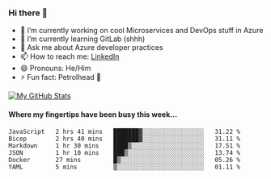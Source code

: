 ### Hi there 👋

- 🔭 I’m currently working on cool Microservices and DevOps stuff in Azure
- 🌱 I’m currently learning GitLab (shhh)
- 💬 Ask me about Azure developer practices
- 📫 How to reach me: [LinkedIn](https://www.linkedin.com/in/gordonbyers/)
- 😄 Pronouns: He/Him 
- ⚡ Fun fact: Petrolhead 🚙

[![My GitHub Stats](https://github-readme-stats.vercel.app/api/?username=gordonby&count_private=true&theme=tokyonight&showicons=true)]()
<!--[![My GitHub Language Stats](https://github-readme-stats.vercel.app/api/top-langs/?username=gordonby&langs_count=5&theme=tokyonight)]()-->

#### Where my fingertips have been busy this week... 
<!--START_SECTION:waka-->

```text
JavaScript   2 hrs 41 mins   ███████▓░░░░░░░░░░░░░░░░░   31.22 %
Bicep        2 hrs 40 mins   ███████▓░░░░░░░░░░░░░░░░░   31.11 %
Markdown     1 hr 30 mins    ████▒░░░░░░░░░░░░░░░░░░░░   17.51 %
JSON         1 hr 10 mins    ███▒░░░░░░░░░░░░░░░░░░░░░   13.74 %
Docker       27 mins         █▒░░░░░░░░░░░░░░░░░░░░░░░   05.26 %
YAML         5 mins          ▒░░░░░░░░░░░░░░░░░░░░░░░░   01.11 %
```

<!--END_SECTION:waka-->

